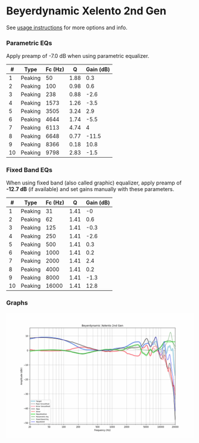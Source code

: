 # Beyerdynamic Xelento 2nd Gen
See [usage instructions](https://github.com/jaakkopasanen/AutoEq#usage) for more options and info.

### Parametric EQs
Apply preamp of -7.0 dB when using parametric equalizer.

|   # | Type    |   Fc (Hz) |    Q |   Gain (dB) |
|-----|---------|-----------|------|-------------|
|   1 | Peaking |        50 | 1.88 |         0.3 |
|   2 | Peaking |       100 | 0.98 |         0.6 |
|   3 | Peaking |       238 | 0.88 |        -2.6 |
|   4 | Peaking |      1573 | 1.26 |        -3.5 |
|   5 | Peaking |      3505 | 3.24 |         2.9 |
|   6 | Peaking |      4644 | 1.74 |        -5.5 |
|   7 | Peaking |      6113 | 4.74 |         4   |
|   8 | Peaking |      6648 | 0.77 |       -11.5 |
|   9 | Peaking |      8366 | 0.18 |        10.8 |
|  10 | Peaking |      9798 | 2.83 |        -1.5 |

### Fixed Band EQs
When using fixed band (also called graphic) equalizer, apply preamp of **-12.7 dB** (if available) and set gains manually with these parameters.

|   # | Type    |   Fc (Hz) |    Q |   Gain (dB) |
|-----|---------|-----------|------|-------------|
|   1 | Peaking |        31 | 1.41 |        -0   |
|   2 | Peaking |        62 | 1.41 |         0.6 |
|   3 | Peaking |       125 | 1.41 |        -0.3 |
|   4 | Peaking |       250 | 1.41 |        -2.6 |
|   5 | Peaking |       500 | 1.41 |         0.3 |
|   6 | Peaking |      1000 | 1.41 |         0.2 |
|   7 | Peaking |      2000 | 1.41 |         2.4 |
|   8 | Peaking |      4000 | 1.41 |         0.2 |
|   9 | Peaking |      8000 | 1.41 |        -1.3 |
|  10 | Peaking |     16000 | 1.41 |        12.8 |

### Graphs
![](./Beyerdynamic%20Xelento%202nd%20Gen.png)
